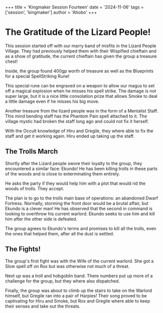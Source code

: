 +++
title = 'Kingmaker Session Fourteen'
date = '2024-11-06'
tags = ['session', 'kingmaker']
author = 'Ahobo'
+++

# The Gratitude of the Lizard People!  

This session started off with our marry band of misfits in the Lizard People Village. They had previously helped them with
their Wispified chieftain and as a show of gratitude, the current chieftain has given the group a treasure chest! 

Inside, the group found 400gp worth of treasure as well as the Blueprints for a special SpellStriking Rune!

This special rune can be engraved on a weapon to allow our magus to set off a magical explosion when he misses his spell strike.
The damage is not super large, but it is a nice little consolation prize that allows Smoke to deal a little damage even if he
misses his big move.

Another treasure from the lizard people was in the form of a Mentalist Staff. This mind bending staff has the Phantom Pain spell
attached to it. The village mystic had broken the staff long ago and could not fix it herself. 

With the Occult knowledge of Hiru and Gregile, they where able to fix the staff and get it working again. Hiru ended up taking up the staff.

## The Trolls March

Shortly after the Lizard people swore their loyalty to the group, they encountered a similar face: Ekundo!
He has been killing trolls in these parts of the woods and is close to exterminating them entirely.

He asks the party if they would help him with a plot that would rid the woods of trolls. They accept. 

The plan is to go to the trolls main base of operations: an abandoned Dwarf Fortress. Normally, storming the
front door would be a brutal affair, but Ekundo is a clever man! He has observed that the second in command is looking
to overthrow his current warlord. Ekundo seeks to use him and kill him after the other side is defeated.

The group agrees to Ekundo's terms and promises to kill all the trolls, even the ones that helped them, after all the dust
is settled. 

## The Fights!

The group's first fight was with the Wife of the current warlord. She got a Slow spell off on Rox
but was otherwise not much of a threat. 

Next up was a troll and hobgoblin band. There numbers put up more of a challenge for the group, but
they where also dispatched.  

Finally, the group was about to climb up the stairs to take on the Warlord himself, but Gregile ran
into a pair of Harpies! Their song proved to be captivating for Hiru and Smoke, but Rox and Gregile where
able to keep their senses and take out the threats.

